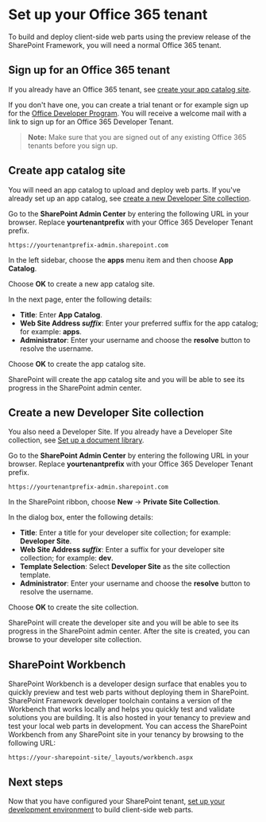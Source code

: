 # Set up your Office 365 tenant

To build and deploy client-side web parts using the preview release of the SharePoint Framework, you will need a normal Office 365 tenant. 

## Sign up for an Office 365 tenant
If you already have an Office 365 tenant, see [create your app catalog site](#create-app-catalog-site).

If you don't have one, you can create a trial tenant or for example sign up for the [Office Developer Program](https://profile.microsoft.com/RegSysProfileCenter/wizardnp.aspx?wizid=14b845d0-938c-45af-b061-f798fbb4d170&lcid=1033). You will receive a welcome mail with a link to sign up for an Office 365 Developer Tenant. 

>**Note:** Make sure that you are signed out of any existing Office 365 tenants before you sign up.

## Create app catalog site
You will need an app catalog to upload and deploy web parts. If you've already set up an app catalog, see [create a new Developer Site collection](#create-a-new-developer-site-collection).  

Go to the **SharePoint Admin Center** by entering the following URL in your browser. Replace **yourtenantprefix** with your Office 365 Developer Tenant prefix.
	
```
https://yourtenantprefix-admin.sharepoint.com
```
	
In the left sidebar, choose the **apps** menu item and then choose **App Catalog**.

Choose **OK** to create a new app catalog site.

In the next page, enter the following details:

* **Title**: Enter **App Catalog**.
* **Web Site Address _suffix_**: Enter your preferred suffix for the app catalog; for example: **apps**.
* **Administrator**: Enter your username and choose the **resolve** button to resolve the username.

Choose **OK** to create the app catalog site.

SharePoint will create the app catalog site and you will be able to see its progress in the SharePoint admin center.

## Create a new Developer Site collection
You also need a Developer Site. If you already have a Developer Site collection, see [Set up a document library](#set-up-a-document-library).

 Go to the **SharePoint Admin Center** by entering the following URL in your browser. Replace **yourtenantprefix** with your Office 365 Developer Tenant prefix.
	
```
https://yourtenantprefix-admin.sharepoint.com
```
	
In the SharePoint ribbon, choose **New** -> **Private Site Collection**.

In the dialog box, enter the following details:

* **Title**: Enter a title for your developer site collection; for example: **Developer Site**.
* **Web Site Address _suffix_**: Enter a suffix for your developer site collection; for example: **dev**.
* **Template Selection**: Select **Developer Site** as the site collection template.
* **Administrator**: Enter your username and choose the **resolve** button to resolve the username.

Choose **OK** to create the site collection.

SharePoint will create the developer site and you will be able to see its progress in the SharePoint admin center. After the site is created, you can browse to your developer site collection.

## SharePoint Workbench
SharePoint Workbench is a developer design surface that enables you to quickly preview and test web parts without deploying them in SharePoint. SharePoint Framework developer toolchain contains a version of the Workbench that works locally and helps you quickly test and validate solutions you are building. It is also hosted in your tenancy to preview and test your local web parts in development. You can access the SharePoint Workbench from any SharePoint site in your tenancy by browsing to the following URL:

```
https://your-sharepoint-site/_layouts/workbench.aspx
```

## Next steps
Now that you have configured your SharePoint tenant, [set up your development environment](./set-up-your-development-environment) to build client-side web parts.

